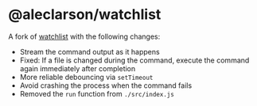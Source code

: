 # @aleclarson/watchlist

A fork of [watchlist](https://github.com/lukeed/watchlist) with the following changes:

- Stream the command output as it happens
- Fixed: If a file is changed during the command, execute the command again immediately after completion
- More reliable debouncing via `setTimeout`
- Avoid crashing the process when the command fails
- Removed the `run` function from `./src/index.js`
